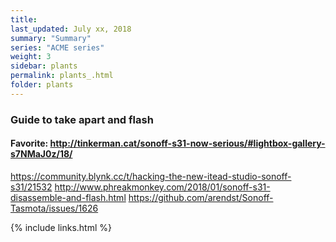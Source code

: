 ```yaml
---
title:  
last_updated: July xx, 2018
summary: "Summary"
series: "ACME series"
weight: 3
sidebar: plants
permalink: plants_.html
folder: plants
---
```


### Guide to take apart and flash
#### Favorite: http://tinkerman.cat/sonoff-s31-now-serious/#lightbox-gallery-s7NMaJ0z/18/
https://community.blynk.cc/t/hacking-the-new-itead-studio-sonoff-s31/21532
http://www.phreakmonkey.com/2018/01/sonoff-s31-disassemble-and-flash.html
https://github.com/arendst/Sonoff-Tasmota/issues/1626

{% include links.html %}
